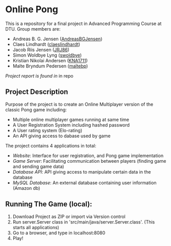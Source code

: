 # Online Pong
This is a repository for a final project in Advanced Programming Course at DTU.
Group members are:

  - Andreas B. G. Jensen ([AndreasBGJensen](https://github.com/AndreasBGJensen))
  - Claes Lindhardt ([claeslindhardt](https://github.com/claeslindhardt))
  - Jacob Riis Jensen ([JRJ86](https://github.com/JRJ86))
  - Simon Woldbye Lyng ([swoldbye](https://github.com/swoldbye))
  - Kristian Nikolai Andersen ([KNA1711](https://github.com/KNA1711))
  - Malte Bryndum Pedersen ([maltebp](https://github.com/maltebp))

_Project report is found in_ in repo 

## Project Description
Purpose of the project is to create an Online Multiplayer version of the classic Pong game including:

 - Multiple online multiplayer games running at same time
 - A User Registration System including hashed password
 - A User rating system (Elo-rating)
 - An API giving access to dabase used by game

The project contains 4 applications in total:

  - _Website_: Interface for user registration, and Pong game implementation
  - _Game Server_: Facilitating communication between players (finding game and sending game data)
  - _Database API_: API giving access to manipulate certain data in the database
  - _MySQL Database_: An external database containing user information (Amazon db)
  
  
## Running The Game (local):

1. Download Project as ZIP or import via Version control
2. Run server.Server class in 'src/main/java/server.Server.class'. (This starts all applications)
3. Go to a browser, and type in localhost:8080
4. Play!

